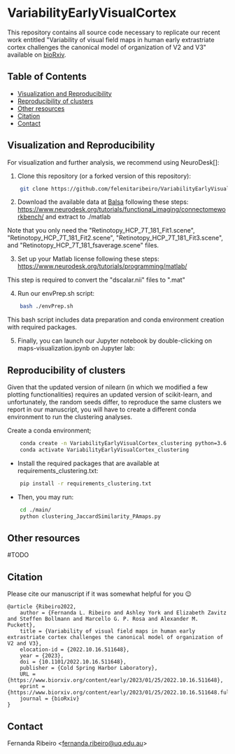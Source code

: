 # VariabilityEarlyVisualCortex

This repository contains all source code necessary to replicate our recent work entitled "Variability of visual field maps in human early extrastriate cortex challenges the canonical model of organization of V2 and V3" available on [bioRxiv](https://www.biorxiv.org/content/10.1101/2022.10.16.511648v2.abstract). 

## Table of Contents
* [Visualization and Reproducibility](#Visualization-and-Reproducibility)
* [Reproducibility of clusters](#Reproducibility-of-clusters)
* [Other resources](#other-resources)
* [Citation](#citation)
* [Contact](#contact)


## Visualization and Reproducibility
For visualization and further analysis, we recommend using NeuroDesk[]:

1. Clone this repository (or a forked version of this repository):

```bash
    git clone https://github.com/felenitaribeiro/VariabilityEarlyVisualCortex.git
```   

2. Download the available data at [Balsa](https://balsa.wustl.edu/study/9Zkk) following these steps: https://www.neurodesk.org/tutorials/functional_imaging/connectomeworkbench/ and extract to ./matlab

Note that you only need the "Retinotopy_HCP_7T_181_Fit1.scene", "Retinotopy_HCP_7T_181_Fit2.scene", "Retinotopy_HCP_7T_181_Fit3.scene", and "Retinotopy_HCP_7T_181_fsaverage.scene" files.

3. Set up your Matlab license following these steps: https://www.neurodesk.org/tutorials/programming/matlab/  

This step is required to convert the "dscalar.nii" files to ".mat"

4. Run our envPrep.sh script:
```bash
    bash ./envPrep.sh
```   
This bash script includes data preparation and conda environment creation with required packages.

5. Finally, you can launch our Jupyter notebook by double-clicking on maps-visualization.ipynb on Jupyter lab:


## Reproducibility of clusters

Given that the updated version of nilearn (in which we modified a few plotting functionalities) requires an updated version of scikit-learn, and unfortunately, the random seeds differ, to reproduce the same clusters we report in our manuscript, you will have to create a different conda environment to run the clustering analyses.

 Create a conda environment;
```bash
    conda create -n VariabilityEarlyVisualCortex_clustering python=3.6
    conda activate VariabilityEarlyVisualCortex_clustering
```
- Install the required packages that are available at requirements_clustering.txt: 

```bash
    pip install -r requirements_clustering.txt
```
- Then, you may run: 

```bash
    cd ./main/
    python clustering_JaccardSimilarity_PAmaps.py
```

## Other resources

#TODO

## Citation

Please cite our manuscript if it was somewhat helpful for you :wink:

    @article {Ribeiro2022,
        author = {Fernanda L. Ribeiro and Ashley York and Elizabeth Zavitz and Steffen Bollmann and Marcello G. P. Rosa and Alexander M. Puckett},
        title = {Variability of visual field maps in human early extrastriate cortex challenges the canonical model of organization of V2 and V3},
        elocation-id = {2022.10.16.511648},
        year = {2023},
        doi = {10.1101/2022.10.16.511648},
        publisher = {Cold Spring Harbor Laboratory},
        URL = {https://www.biorxiv.org/content/early/2023/01/25/2022.10.16.511648},
        eprint = {https://www.biorxiv.org/content/early/2023/01/25/2022.10.16.511648.full.pdf},
        journal = {bioRxiv}
    }


## Contact
Fernanda Ribeiro <[fernanda.ribeiro@uq.edu.au](fernanda.ribeiro@uq.edu.au)>